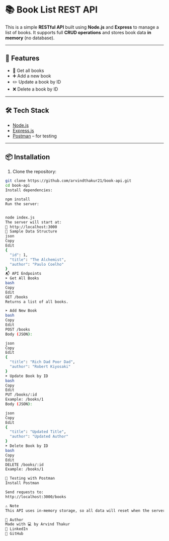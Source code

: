 # 📚 Book List REST API

This is a simple **RESTful API** built using **Node.js** and **Express** to manage a list of books. It supports full **CRUD operations** and stores book data **in memory** (no database).

---

## 🚀 Features

- 📖 Get all books
- ➕ Add a new book
- ✏️ Update a book by ID
- ❌ Delete a book by ID

---

## 🛠️ Tech Stack

- [Node.js](https://nodejs.org/)
- [Express.js](https://expressjs.com/)
- [Postman](https://www.postman.com/) – for testing

---

## 📦 Installation

1. Clone the repository:

```bash
git clone https://github.com/arvindthakur21/book-api.git
cd book-api
Install dependencies:

npm install
Run the server:


node index.js
The server will start at:
📍 http://localhost:3000
📁 Sample Data Structure
json
Copy
Edit
{
  "id": 1,
  "title": "The Alchemist",
  "author": "Paulo Coelho"
}
📬 API Endpoints
➤ Get All Books
bash
Copy
Edit
GET /books
Returns a list of all books.

➤ Add New Book
bash
Copy
Edit
POST /books
Body (JSON):

json
Copy
Edit
{
  "title": "Rich Dad Poor Dad",
  "author": "Robert Kiyosaki"
}
➤ Update Book by ID
bash
Copy
Edit
PUT /books/:id
Example: /books/1
Body (JSON):

json
Copy
Edit
{
  "title": "Updated Title",
  "author": "Updated Author"
}
➤ Delete Book by ID
bash
Copy
Edit
DELETE /books/:id
Example: /books/1

🧪 Testing with Postman
Install Postman

Send requests to:
http://localhost:3000/books

⚠️ Note
This API uses in-memory storage, so all data will reset when the server restarts. Ideal for learning and testing purposes.

🙌 Author
Made with 💻 by Arvind Thakur
🔗 LinkedIn
🐙 GitHub
